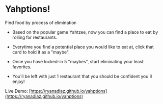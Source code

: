 # Yahptions!
Find food by process of elimination
* Based on the popular game Yahtzee, now you can find a place to eat by rolling for restaurants.

* Everytime you find a potential place you would like to eat at, click that card to hold it as a "maybe".

* Once you have locked-in 5 "maybes", start eliminating your least favorites.

* You'll be left with just 1 restaurant that you should be confident you'll enjoy!


Live Demo: [https://ryanadiaz.github.io/yahptions](https://ryanadiaz.github.io/yahptions)